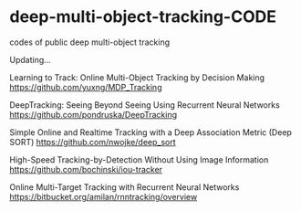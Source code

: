 # deep-multi-object-tracking-CODE
codes of public deep multi-object tracking

Updating...

Learning to Track: Online Multi-Object Tracking by Decision Making
https://github.com/yuxng/MDP_Tracking

DeepTracking: Seeing Beyond Seeing Using Recurrent Neural Networks
https://github.com/pondruska/DeepTracking

Simple Online and Realtime Tracking with a Deep Association Metric (Deep SORT)
https://github.com/nwojke/deep_sort

High-Speed Tracking-by-Detection Without Using Image Information
https://github.com/bochinski/iou-tracker

Online Multi-Target Tracking with Recurrent Neural Networks
https://bitbucket.org/amilan/rnntracking/overview
